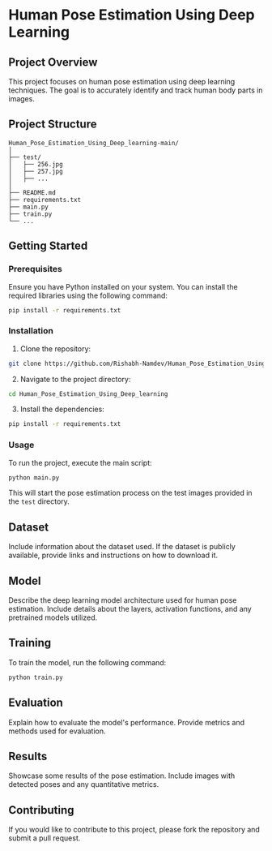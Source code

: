 # Human Pose Estimation Using Deep Learning

## Project Overview

This project focuses on human pose estimation using deep learning techniques. The goal is to accurately identify and track human body parts in images.

## Project Structure

```
Human_Pose_Estimation_Using_Deep_learning-main/
│
├── test/
│   ├── 256.jpg
│   ├── 257.jpg
│   ├── ...
│
├── README.md
├── requirements.txt
├── main.py
├── train.py
└── ...
```

## Getting Started

### Prerequisites

Ensure you have Python installed on your system. You can install the required libraries using the following command:

```bash
pip install -r requirements.txt
```

### Installation

1. Clone the repository:

```bash
git clone https://github.com/Rishabh-Namdev/Human_Pose_Estimation_Using_Deep_learning.git
```

2. Navigate to the project directory:

```bash
cd Human_Pose_Estimation_Using_Deep_learning
```

3. Install the dependencies:

```bash
pip install -r requirements.txt
```

### Usage

To run the project, execute the main script:

```bash
python main.py
```

This will start the pose estimation process on the test images provided in the `test` directory.

## Dataset

Include information about the dataset used. If the dataset is publicly available, provide links and instructions on how to download it.

## Model

Describe the deep learning model architecture used for human pose estimation. Include details about the layers, activation functions, and any pretrained models utilized.

## Training

To train the model, run the following command:

```bash
python train.py
```

## Evaluation

Explain how to evaluate the model's performance. Provide metrics and methods used for evaluation.

## Results

Showcase some results of the pose estimation. Include images with detected poses and any quantitative metrics.

## Contributing

If you would like to contribute to this project, please fork the repository and submit a pull request.

